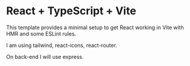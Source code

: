 # React + TypeScript + Vite

This template provides a minimal setup to get React working in Vite with HMR and some ESLint rules.

I am using tailwind, react-icons, react-router.

On back-end I will use express.